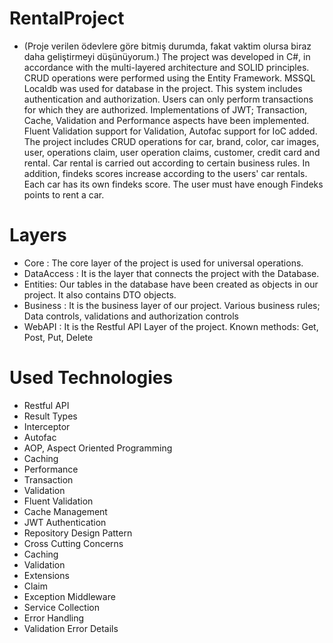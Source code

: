 # RentalProject
- (Proje verilen ödevlere göre bitmiş durumda, fakat vaktim olursa biraz daha geliştirmeyi düşünüyorum.)
The project was developed in C#, in accordance with the multi-layered architecture and SOLID principles. CRUD operations were performed using the Entity Framework. MSSQL Localdb was used for database in the project. This system includes authentication and authorization. Users can only perform transactions for which they are authorized. Implementations of JWT; Transaction, Cache, Validation and Performance aspects have been implemented. Fluent Validation support for Validation, Autofac support for IoC added. The project includes CRUD operations for car, brand, color, car images, user, operations claim, user operation claims, customer, credit card and rental. Car rental is carried out according to certain business rules. In addition, findeks scores increase according to the users' car rentals. Each car has its own findeks score. The user must have enough Findeks points to rent a car.

# Layers
- Core : The core layer of the project is used for universal operations.
- DataAccess : It is the layer that connects the project with the Database.
- Entities: Our tables in the database have been created as objects in our project. It also contains DTO objects.
- Business : It is the business layer of our project. Various business rules; Data controls, validations and authorization controls
- WebAPI : It is the Restful API Layer of the project. Known methods: Get, Post, Put, Delete
# Used Technologies
- Restful API
- Result Types
- Interceptor
- Autofac
- AOP, Aspect Oriented Programming
- Caching
- Performance
- Transaction
- Validation
- Fluent Validation
- Cache Management
- JWT Authentication
- Repository Design Pattern
- Cross Cutting Concerns
- Caching
- Validation
- Extensions
- Claim
- Exception Middleware
- Service Collection
- Error Handling
- Validation Error Details
